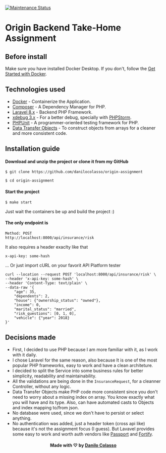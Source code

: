 [![Maintenance Status][status-image]][status-url]

Origin Backend Take-Home Assignment
===================

## Before install
Make sure you have installed Docker Desktop. If you don't, follow the <a href="https://www.docker.com/get-started" target="_blank">Get Started with Docker</a>.

## Technologies used

- [Docker](https://www.docker.com/) - Containerize the Application.
- [Composer](https://getcomposer.org/) - A Dependency Manager for PHP.
- [Laravel 8.x](https://laravel.com/docs/8.x) - Backend PHP Framework.
- [xdebug 3.x](https://xdebug.org/) - For a better debug, specially with [PHPStorm](https://www.jetbrains.com/phpstorm/).
- [PHPUnit](https://phpunit.readthedocs.io/en/latest/) - A programmer-oriented testing framework for PHP.
- [Data Transfer Objects](https://github.com/spatie/data-transfer-object) - To construct objects from arrays for a cleaner and more consistent code.

## Installation guide

#### Download and unzip the project or clone it from my GitHub
    $ git clone https://github.com/danilocolasso/origin-assignment
    
    $ cd origin-assignment

#### Start the project
    $ make start
Just wait the containers be up and build the project :)

#### The only endpoint is
    Method: POST
    http://localhost:8000/api/insurance/risk
It also requires a header exaclty like that
    
    x-api-key: some-hash

... Or just import cURL on your favorit API Platform tester

    curl --location --request POST 'localhost:8000/api/insurance/risk' \
    --header 'x-api-key: some-hash' \
    --header 'Content-Type: text/plain' \
    --data-raw '{
        "age": 35,
        "dependents": 2,
        "house": {"ownership_status": "owned"},
        "income": 0,
        "marital_status": "married",
        "risk_questions": [0, 1, 0],
        "vehicle": {"year": 2018}
    }'


## Decisions made
- First, I decided to use PHP because I am more familiar with it, as I work with it daily.
- I chose Laravel for the same reason, also because It is one of the most popular PHP frameworks, easy to work and have a clean architeture.
- I decided to split the Service into some business rules for better simplicity, readability and maintainability.
- All the validations are being done in the `InsuranceRequest`, for a cleanner Controller, without any logic.
- Data Transfer Objects make PHP code more consistent since you don't need to worry about a missing index on array. You know exactly what you will have and its type. Also, can have automated casts to Objects and index mapping to/from json.
- No database were used, since we don't have to persist or select anything.
- No authentication was added, just a header token (cross api like) because it's not the assignment focus (I guess). But Lavavel provides some easy to work and worth auth vendors like [Passport](https://laravel.com/docs/8.x/passport) and [Fortify](https://laravel.com/docs/8.x/fortify).

<h4 align="center">
    Made with ♡ by <a href="https://www.linkedin.com/in/danilocolasso/" target="_blank">Danilo Colasso</a>
</h4>

[status-url]: https://github.com/danilocolasso/origin-assignment/pulse
[status-image]: https://img.shields.io/github/last-commit/danilocolasso/origin-assignment
